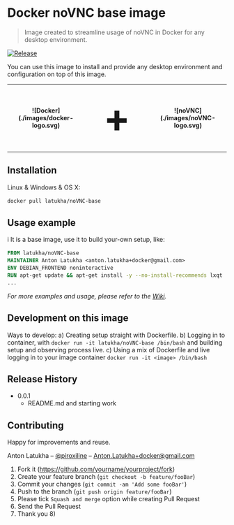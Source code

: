 # Docker noVNC base image
> Image created to streamline usage of noVNC in Docker for any desktop environment.

[![Release][release-img]][release-url]

You can use this image to install and provide any desktop environment and configuration on top of this image.


<table>
  <tr>
  <th style="width:200px">![Docker](./images/docker-logo.svg)</th>
  <th style="font-size:90px">+</th>
  <th style="width:200px">![noVNC](./images/noVNC-logo.svg)</th>
  </tr>
</table>

## Installation

Linux & Windows & OS X:

```sh
docker pull latukha/noVNC-base
```

## Usage example
i
It is a base image, use it to build your-own setup, like:

```Dockerfile
FROM latukha/noVNC-base
MAINTAINER Anton Latukha <anton.latukha+docker@gmail.com>
ENV DEBIAN_FRONTEND noninteractive
RUN apt-get update && apt-get install -y --no-install-recommends lxqt
...
```

_For more examples and usage, please refer to the [Wiki][wiki]._

## Development on this image

Ways to develop:
a) Creating setup straight with Dockerfile.
b) Logging in to container, with `docker run -it latukha/noVNC-base /bin/bash` and building setup and observing process live.
c) Using a mix of Dockerfile and live logging in to your image container `docker run -it <image> /bin/bash`

## Release History

* 0.0.1
    * README.md and starting work

## Contributing

Happy for improvements and reuse.

Anton Latukha – [@piroxiline](https://twitter.com/piroxiline) – Anton.Latukha+docker@gmail.com

1. Fork it (<https://github.com/yourname/yourproject/fork>)
2. Create your feature branch (`git checkout -b feature/fooBar`)
3. Commit your changes (`git commit -am 'Add some fooBar'`)
4. Push to the branch (`git push origin feature/fooBar`)
5. Please tick `Squash and merge` option while creating Pull Request
6. Send the Pull Request
7. Thank you 8)

<!-- Markdown link & img dfn's -->
[release-img]: https://img.shields.io/badge/release-0.0.1-brightgreen.svg?style=flat-square
[release-url]: https://github.com/Anton-Latukha/docker-noVNC-base
[wiki]: https://github.com/Anton-Latukha/docker-noVNC-base/wiki
